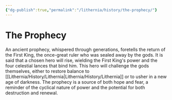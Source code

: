 ```yaml
---
{"dg-publish":true,"permalink":"/lithernia/history/the-prophecy/"}
---
```



# The Prophecy

An ancient prophecy, whispered through generations, foretells the return of the First King, the once-great ruler who was sealed away by the gods.  It is said that a chosen hero will rise,  wielding the First King's power and the four celestial lances that bind him. This hero will challenge the gods themselves,  either to restore balance to [[Lithernia/History/Lithernia\|Lithernia/History/Lithernia]] or to usher in a new age of darkness.  The prophecy is a source of both hope and fear,  a reminder of the cyclical nature of power and the potential for both destruction and renewal. 
